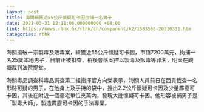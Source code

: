 ```yaml
---
layout: post
title: 海關緝獲近55公斤懷疑可卡因拘捕一名男子
date: 2021-03-31 12:11:06.000000000 +08:00
link: https://news.rthk.hk/rthk/ch/component/k2/1583563-20210331.htm
categories: rthk
---
```


海關搗破一宗製毒及販毒案，緝獲近55公斤懷疑可卡因，市值7200萬元，拘捕一名25歲本地男子，目前正被扣查，稍後會落案控以製毒及販毒等罪名，明天在觀塘裁判法院提堂。

海關毒品調查科毒品調查第二組指揮官方向榮表示，海關人員前日在西貢截查一名形跡可疑的男子，在他身上及手持的袋中，搜出2.2公斤懷疑可卡因及少量霹靂可卡因，其後在附近一個豪宅單位夾萬內，發現大批懷疑可卡因。他形容被捕男子是「製毒大師」，製造霹靂可卡因的手法專業。
